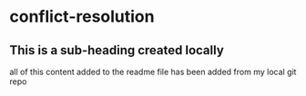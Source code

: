 # conflict-resolution

## This is a sub-heading created locally

all of this content added to the readme file has been added from my local git repo